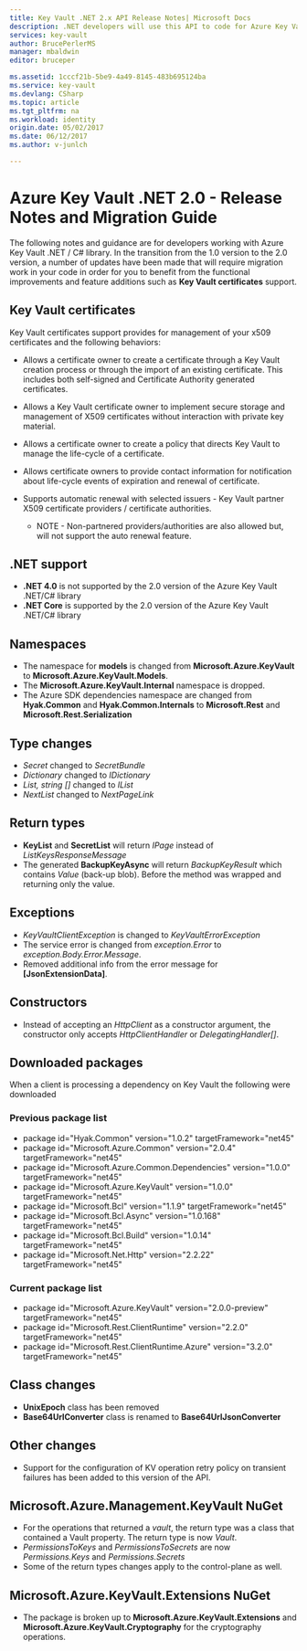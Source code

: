 ```yaml
---
title: Key Vault .NET 2.x API Release Notes| Microsoft Docs
description: .NET developers will use this API to code for Azure Key Vault
services: key-vault
author: BrucePerlerMS
manager: mbaldwin
editor: bruceper

ms.assetid: 1cccf21b-5be9-4a49-8145-483b695124ba
ms.service: key-vault
ms.devlang: CSharp
ms.topic: article
ms.tgt_pltfrm: na
ms.workload: identity
origin.date: 05/02/2017
ms.date: 06/12/2017
ms.author: v-junlch

---
```

# Azure Key Vault .NET 2.0 - Release Notes and Migration Guide
The following notes and guidance are for developers working with Azure Key Vault .NET / C# library. In the transition from the 1.0 version to the 2.0 version, a number of updates have been made that will require migration work in your code in order for you to benefit from the functional improvements and feature additions such as **Key Vault certificates** support.

## Key Vault certificates

Key Vault certificates support provides for management of your x509 certificates and the following behaviors:  

- Allows a certificate owner to create a certificate through a Key Vault creation process or through the import of an existing certificate. This includes both self-signed and Certificate Authority generated certificates.
- Allows a Key Vault certificate owner to implement secure storage and management of X509 certificates without interaction with private key material.  
- Allows a certificate owner to create a policy that directs Key Vault to manage the life-cycle of a certificate.  
- Allows certificate owners to provide contact information for notification about life-cycle events of expiration and renewal of certificate.  
- Supports automatic renewal with selected issuers - Key Vault partner X509 certificate providers / certificate authorities.
  
  - NOTE - Non-partnered providers/authorities are also allowed but, will not support the auto renewal feature.

## .NET support

- **.NET 4.0** is not supported by the 2.0 version of the Azure Key Vault .NET/C# library
- **.NET Core** is supported by the 2.0 version of the Azure Key Vault .NET/C# library

## Namespaces

- The namespace for **models** is changed from **Microsoft.Azure.KeyVault** to **Microsoft.Azure.KeyVault.Models**.
- The **Microsoft.Azure.KeyVault.Internal** namespace is dropped.
- The Azure SDK dependencies namespace are changed from **Hyak.Common** and **Hyak.Common.Internals** to **Microsoft.Rest** and **Microsoft.Rest.Serialization**

## Type changes

- *Secret* changed to *SecretBundle*
- *Dictionary* changed to *IDictionary*
- *List<T>, string []* changed to *IList<T>*
- *NextList* changed to  *NextPageLink*

## Return types

- **KeyList** and **SecretList** will return *IPage<T>* instead of *ListKeysResponseMessage*
- The generated **BackupKeyAsync** will return *BackupKeyResult* which contains *Value* (back-up blob). Before the method was wrapped and returning only the value.

## Exceptions

- *KeyVaultClientException* is changed to *KeyVaultErrorException*
- The service error is changed from *exception.Error* to *exception.Body.Error.Message*.
- Removed additional info from the error message for **[JsonExtensionData]**.

## Constructors

- Instead of accepting an *HttpClient* as a constructor argument, the constructor only accepts *HttpClientHandler* or *DelegatingHandler[]*.

## Downloaded packages

When a client is processing a  dependency on Key Vault the following were downloaded

### Previous package list

- package id="Hyak.Common" version="1.0.2" targetFramework="net45"
- package id="Microsoft.Azure.Common" version="2.0.4" targetFramework="net45"
- package id="Microsoft.Azure.Common.Dependencies" version="1.0.0" targetFramework="net45"
- package id="Microsoft.Azure.KeyVault" version="1.0.0" targetFramework="net45"
- package id="Microsoft.Bcl" version="1.1.9" targetFramework="net45"
- package id="Microsoft.Bcl.Async" version="1.0.168" targetFramework="net45"
- package id="Microsoft.Bcl.Build" version="1.0.14" targetFramework="net45"
- package id="Microsoft.Net.Http" version="2.2.22" targetFramework="net45"

### Current package list

- package id="Microsoft.Azure.KeyVault" version="2.0.0-preview" targetFramework="net45"
- package id="Microsoft.Rest.ClientRuntime" version="2.2.0" targetFramework="net45"
- package id="Microsoft.Rest.ClientRuntime.Azure" version="3.2.0" targetFramework="net45"

## Class changes

- **UnixEpoch** class has been removed
- **Base64UrlConverter** class is renamed to **Base64UrlJsonConverter**

## Other changes

- Support for the configuration of KV operation retry policy on transient failures has been added to this version of the API.

## Microsoft.Azure.Management.KeyVault NuGet

- For the operations that returned a *vault*, the return type was a class that contained a Vault property. The return type is now *Vault*.
- *PermissionsToKeys* and *PermissionsToSecrets* are now *Permissions.Keys* and *Permissions.Secrets*
- Some of the return types changes apply to the control-plane as well.

## Microsoft.Azure.KeyVault.Extensions NuGet

- The package is broken up to **Microsoft.Azure.KeyVault.Extensions** and **Microsoft.Azure.KeyVault.Cryptography** for the cryptography operations.


